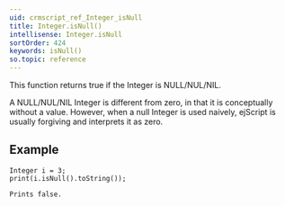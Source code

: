 ```yaml
---
uid: crmscript_ref_Integer_isNull
title: Integer.isNull()
intellisense: Integer.isNull
sortOrder: 424
keywords: isNull()
so.topic: reference
---
```



This function returns true if the Integer is NULL/NUL/NIL.


A NULL/NUL/NIL Integer is different from zero, in that it is conceptually without a value. However, when a null Integer is used naively, ejScript is usually forgiving and interprets it as zero.




## Example
    
    Integer i = 3;
    print(i.isNull().toString());
    
    Prints false.


